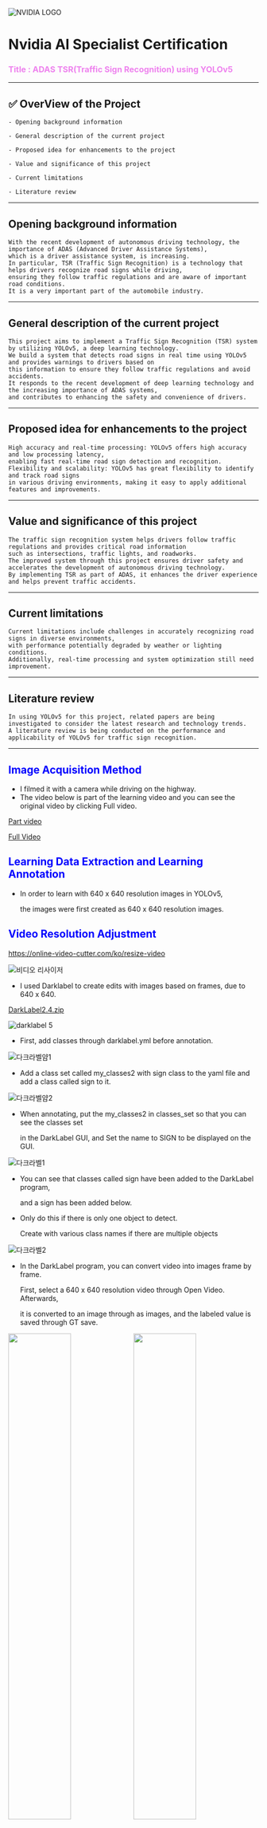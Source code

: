 ![NVIDIA LOGO](https://github.com/user-attachments/assets/9cf87f01-ff75-4c6a-b4c8-2560ca2e4db7)

# Nvidia AI Specialist Certification
### <span style="color:violet">Title : ADAS TSR(Traffic Sign Recognition) using YOLOv5</span>
---
## ✅ OverView of the Project
    - Opening background information

    - General description of the current project

    - Proposed idea for enhancements to the project

    - Value and significance of this project

    - Current limitations

    - Literature review
---
## Opening background information
```
With the recent development of autonomous driving technology, the importance of ADAS (Advanced Driver Assistance Systems),
which is a driver assistance system, is increasing.
In particular, TSR (Traffic Sign Recognition) is a technology that helps drivers recognize road signs while driving,
ensuring they follow traffic regulations and are aware of important road conditions.
It is a very important part of the automobile industry.
```
---
## General description of the current project
```
This project aims to implement a Traffic Sign Recognition (TSR) system by utilizing YOLOv5, a deep learning technology.
We build a system that detects road signs in real time using YOLOv5 and provides warnings to drivers based on
this information to ensure they follow traffic regulations and avoid accidents. 
It responds to the recent development of deep learning technology and the increasing importance of ADAS systems,
and contributes to enhancing the safety and convenience of drivers.
```
---
## Proposed idea for enhancements to the project
```
High accuracy and real-time processing: YOLOv5 offers high accuracy and low processing latency,
enabling fast real-time road sign detection and recognition.
Flexibility and scalability: YOLOv5 has great flexibility to identify and track road signs
in various driving environments, making it easy to apply additional features and improvements.
```
---
## Value and significance of this project
```
The traffic sign recognition system helps drivers follow traffic regulations and provides critical road information
such as intersections, traffic lights, and roadworks.
The improved system through this project ensures driver safety and accelerates the development of autonomous driving technology.
By implementing TSR as part of ADAS, it enhances the driver experience and helps prevent traffic accidents.
```
---
## Current limitations
```
Current limitations include challenges in accurately recognizing road signs in diverse environments,
with performance potentially degraded by weather or lighting conditions.
Additionally, real-time processing and system optimization still need improvement.
```
---
## Literature review
```
In using YOLOv5 for this project, related papers are being investigated to consider the latest research and technology trends.
A literature review is being conducted on the performance and applicability of YOLOv5 for traffic sign recognition.
```
---
## <span style="color:blue"> Image Acquisition Method </span>
- I filmed it with a camera while driving on the highway.
- The video below is part of the learning video and you can see the original video by clicking Full video.

[Part video](https://github.com/user-attachments/assets/7b6a1ff1-6c04-4dd7-b26a-bd7dc63bf89e)

[Full Video](https://youtu.be/28CcGXX3-3A)

## <span style="color:blue">Learning Data Extraction and Learning Annotation </span>

- In order to learn with 640 x 640 resolution images in YOLOv5,

  the images were first created as 640 x 640 resolution images.


## <span style="color:blue"> Video Resolution Adjustment </span>


<https://online-video-cutter.com/ko/resize-video>

![비디오 리사이저](https://github.com/user-attachments/assets/70e5e7a4-8d07-484c-bf78-bb652f0b381e)

- I used Darklabel to create edits with images based on frames, due to 640 x 640.
  

[DarkLabel2.4.zip](https://github.com/user-attachments/files/17794875/DarkLabel2.4.zip)

![darklabel 5](https://github.com/user-attachments/assets/1769e2b0-84ba-4854-beaa-2e4dd4cecf4c)

- First, add classes through darklabel.yml before annotation.


![다크라벨얌1](https://github.com/user-attachments/assets/3d8d6b52-dd4a-455e-9463-3f1f29f527de)

- Add a class set called my_classes2 with sign class to the yaml file and add a class called sign to it.

  
![다크라벨얌2](https://github.com/user-attachments/assets/b9811883-fc21-4f47-9985-ba8dca6c6fc6)
- When annotating, put the my_classes2 in classes_set so that you can see the classes set

  in the DarkLabel GUI, and Set the name to SIGN to be displayed on the GUI.
  

![다크라벨1](https://github.com/user-attachments/assets/cec14a11-6d59-4669-8883-472a8fe4925c)

- You can see that classes called sign have been added to the DarkLabel program,

  and a sign has been added below.

- Only do this if there is only one object to detect.

  Create with various class names if there are multiple objects

  
![다크라벨2](https://github.com/user-attachments/assets/fd294b2c-770e-481c-87a4-0191cdfe628e)

- In the DarkLabel program, you can convert video into images frame by frame.

  First, select a 640 x 640 resolution video through Open Video. Afterwards,

  it is converted to an image through as images, and the labeled value is saved through GT save.

<img src="https://github.com/user-attachments/assets/0d4dac2b-8cab-4b5b-abca-67cc409a8c14" width="50%" height="50%"><img src="https://github.com/user-attachments/assets/da7d2462-f52f-4a7c-88d6-53f2cf6cfaa3" width="50%" height="50%">
    
- You can see that labeled text documents and image files are in the labels folder and the images folder, respectively.

---

## NVIDIA JETSON NANO LEANING COURSE

- To install YOLOv5, clone the repository and install the packages specified in `requirements.txt`.

  Google Colaboratory was used and learning was conducted by linking to Google Drive.

  
```ipynb
!git clone https://github.com/ultralytics/yolov5
%cd yolov5
%pip install -qr requirements.txt
```

- Insert images and labeled values ​​into the images and labels folder in the Train folder to be trained.

<img src="https://github.com/user-attachments/assets/f95c88df-88cf-4d58-87cc-748065ae68e3" width="50%" height="50%"><img src="https://github.com/user-attachments/assets/13e6cebd-11cd-4f21-abfa-d0e262cb428e" width="50%" height="50%">


- After preprocessing the image files in imagespath, save them as a single .npy file.

```ipynb
import numpy as np
import tensorflow as tf
import os
from PIL import Image
from tensorflow.python.eager.context import eager_mode

def _preproc(image, output_height=512, output_width=512, resize_side=512):
    ''' imagenet-standard: aspect-preserving resize to 256px smaller-side, then central-crop to 224px'''
    with eager_mode():
        h, w = image.shape[0], image.shape[1]
        scale = tf.cond(tf.less(h, w), lambda: resize_side / h, lambda: resize_side / w)
        resized_image = tf.compat.v1.image.resize_bilinear(tf.expand_dims(image, 0), [int(h*scale), int(w*scale)])
        cropped_image = tf.compat.v1.image.resize_with_crop_or_pad(resized_image, output_height, output_width)
        return tf.squeeze(cropped_image)

def Create_npy(imagespath, imgsize, ext) :
    images_list = [img_name for img_name in os.listdir(imagespath) if
                os.path.splitext(img_name)[1].lower() == '.'+ext.lower()]
    calib_dataset = np.zeros((len(images_list), imgsize, imgsize, 3), dtype=np.float32)

    for idx, img_name in enumerate(sorted(images_list)):
        img_path = os.path.join(imagespath, img_name)
        try:
            if os.path.getsize(img_path) == 0:
                print(f"Error: {img_path} is empty.")
                continue

            img = Image.open(img_path)
            img = img.convert("RGB")
            img_np = np.array(img)

            img_preproc = _preproc(img_np, imgsize, imgsize, imgsize)
            calib_dataset[idx,:,:,:] = img_preproc.numpy().astype(np.uint8)
            print(f"Processed image {img_path}")

        except Exception as e:
            print(f"Error processing image {img_path}: {e}")

    np.save('calib_set.npy', calib_dataset)
```

- Edit the `data.yaml` file to match the classes.

![데이터얌](https://github.com/user-attachments/assets/37464099-5da2-4959-a921-9887f8ae1799)


- Learning is conducted based on `data.yaml`.

```ipynb
!python train.py  --img 512 --batch 16 --epochs 300 --data /content/drive/MyDrive/yolov5/yolov5/data.yaml --weights yolov5n.pt --cache
```


--`img 512` : This argument sets the image size to 512x512 pixels for training and inference. 

YOLOv5 models are trained on square images, and this parameter determines the resolution.

--`batch 16` : This specifies the batch size for training, meaning 16 images will be processed simultaneously in each iteration. 

Batch size can impact training speed and memory usage.

--`epochs 300` : This sets the number of training epochs to 300. An epoch represents one complete pass through the entire training dataset.

--`data /content/drive/MyDrive/yolov5/yolov5/data.yaml` : This argument points to the data.yaml file, which contains the configuration for your dataset, 

including the paths to your training and validation images and labels.

--`weights yolov5n.pt` : This specifies the initial weights to use for the model. 

yolov5n.pt represents a pre-trained YOLOv5 nano model, which can be used as a starting point for faster training.

--`cache` : This option enables caching of images to potentially speed up training, especially if you have a large dataset.


## learning results


- PR_Curve / F1_Curve

<img src="https://github.com/user-attachments/assets/18da92cc-ae8a-4dfe-b049-a858a8ea77f2" width="50%" height="50%"><img src="https://github.com/user-attachments/assets/cde44001-7ed3-4705-9265-81b7c4f4fa6c" width="50%" height="50%">

- P_Curve / R_Curve

<img src="https://github.com/user-attachments/assets/80de5d47-00e1-4ba8-9360-1a5e01c5b4d5" width="50%" height="50%"><img src="https://github.com/user-attachments/assets/50dc7fb6-7295-4080-9098-9994b6283792" width="50%" height="50%">

- confusion_matrix

<img src="https://github.com/user-attachments/assets/f4391b18-94f3-4242-a303-ce6673e526d3" width="50%" height="50%">

- labels / labels_correlogram

<img src="https://github.com/user-attachments/assets/4eb5e2a3-2930-4399-ad86-e09ef22d33aa" width="50%" height="50%"><img src="https://github.com/user-attachments/assets/80cd0314-f7cc-4482-b373-abbca8709a2e" width="50%" height="50%">


- results

![result](https://github.com/user-attachments/assets/7ccb32e7-3c38-4110-8d64-23400ccd28c8)


- val_batch1_pred / val_batch2_pred

<img src="https://github.com/user-attachments/assets/a1919dad-ab5d-48a6-a4a9-39dde76a5c12" width="50%" height="50%"><img src="https://github.com/user-attachments/assets/4b30e42f-17a9-4ae6-a308-b62c7336a21f" width="50%" height="50%">

- learning file

    - [Result](https://drive.google.com/drive/folders/1mz9lRwu_nwsyweWgbLiDaz_5yb4ooJBt?dmr=1&ec=wgc-drive-hero-goto)

---

## detect results

- After completing training, run `detect.py` based on the image used for training.

```ipynb
!python detect.py --weights /content/drive/MyDrive/yolov5/yolov5/runs/train/exp/weights/best.pt --img 512 --conf 0.1 --source /content/drive/MyDrive/yolov5/yolov5/Train/images
```


--`!python detect.py` : This part calls the Python interpreter to execute the detect.py script, 


which is responsible for running inference using a YOLOv5 model.

--`weights /content/drive/MyDrive/yolov5/yolov5/runs/train/exp/weights/best.pt` : This argument specifies the path 

to the trained model weights file (best.pt).

This file contains the learned parameters of the model, allowing it to detect objects. 

It's likely that you trained the model in a previous step (exp5) and saved the best performing weights to this location.

--`img 512` : This argument sets the image size for inference to 512x512 pixels. 

This should match the image size used during training to ensure optimal performance.

--`conf 0.1` : This sets the confidence threshold for object detection. 

The model will only output detections with a confidence score of 0.1 or higher. 

This value can be adjusted to control the sensitivity of the detector. 

Lowering the confidence threshold will result in more detections, but may also increase the number of false positives.

--`source /content/drive/MyDrive/yolov5/yolov5/Train/images` : This argument specifies the path to the input 

images or directory of images that you want to run inference on. 

In this case, it's pointing to the Train/images directory, which likely contains the images you used for training. 

You can change this path to any directory containing images you want to analyze.




- Image produced through detect results

![00000266](https://github.com/user-attachments/assets/ce062078-9fda-4928-bac8-44230bb4bc7c)
![00000446](https://github.com/user-attachments/assets/c3a3379e-4332-4848-b0fa-83fc4e9e254e)
![00000612](https://github.com/user-attachments/assets/3ea49621-facf-41e4-9777-f9d78dacc795)


- Learning Results Images
 
    - <https://drive.google.com/drive/folders/1mRn3iXVgNcwv4lDLyZ3SSAaGnSZaqwNd?usp=drive_link>
 

- Video produced through detect results

<https://github.com/user-attachments/assets/c0a095ef-4a9b-4021-9d29-5df99beb701c)>


<https://github.com/user-attachments/assets/e71a996c-bf58-40c4-8ad9-13d49dc673e2>


<https://github.com/user-attachments/assets/c0ca76e5-afa2-42de-964c-a1fcec22eb48>


<https://github.com/user-attachments/assets/7fbd4884-f23a-4450-8fbf-f739a131ff13>

- Learning Results Videos
    - <https://drive.google.com/drive/folders/1ceDayoJZwuJBw2DGd_66w1x5YHSbzNAg?usp=sharing>
    - <https://drive.google.com/drive/folders/1cpIWT83J9RTWp3P_iqjMXLlou1uAx3C0?usp=sharing>
 

---


## Conclusion

```
✅ The values ​​learned using the vehicle license plate maintained a value of 0.8 to 0.9, showing high accuracy.

However, as it recognizes similar white bricks and lights, various license plates and a lot of data are needed.

However, the vehicle license plate image used for learning maintained a value of 0.8 to 0.9, showing high accuracy,

so training the model with more diverse license plate photos and angle data and applying

appropriate data processing resulted in improved values. You will get it.
```
